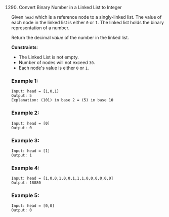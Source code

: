 1290. Convert Binary Number in a Linked List to Integer

Given `head` which is a reference node to a singly-linked list. The value of each node in the linked list is either `0` or `1`. The linked list holds the binary representation of a number.

Return the decimal *value* of the number in the linked list.

**Constraints**:
- The Linked List is not empty.
- Number of nodes will not exceed `30`.
- Each node's value is either `0` or `1`.

### Example 1:
```
Input: head = [1,0,1]
Output: 5
Explanation: (101) in base 2 = (5) in base 10
```

### Example 2:
```
Input: head = [0]
Output: 0
```

### Example 3:
```
Input: head = [1]
Output: 1
```

### Example 4:
```
Input: head = [1,0,0,1,0,0,1,1,1,0,0,0,0,0,0]
Output: 18880
```

### Example 5:
```
Input: head = [0,0]
Output: 0
```
